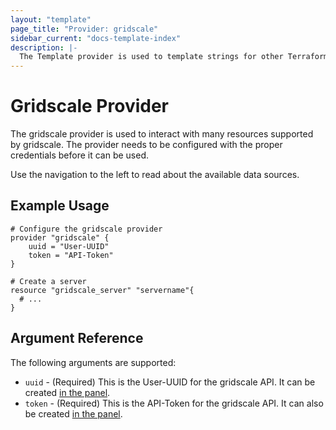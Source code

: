 ```yaml
---
layout: "template"
page_title: "Provider: gridscale"
sidebar_current: "docs-template-index"
description: |-
  The Template provider is used to template strings for other Terraform resources.
---
```


# Gridscale Provider

The gridscale provider is used to interact with many resources supported by gridscale. The provider needs to be configured with the proper credentials before it can be used.

Use the navigation to the left to read about the available data sources.

## Example Usage

```hcl
# Configure the gridscale provider
provider "gridscale" {
	uuid = "User-UUID"
	token = "API-Token"
}

# Create a server
resource "gridscale_server" "servername"{
  # ...
}
```

## Argument Reference

The following arguments are supported:

* `uuid` - (Required) This is the User-UUID for the gridscale API. It can be created [in the panel](https://my.gridscale.io/APIs/).
* `token` - (Required) This is the API-Token for the gridscale API. It can also be created [in the panel](https://my.gridscale.io/APIs/).

